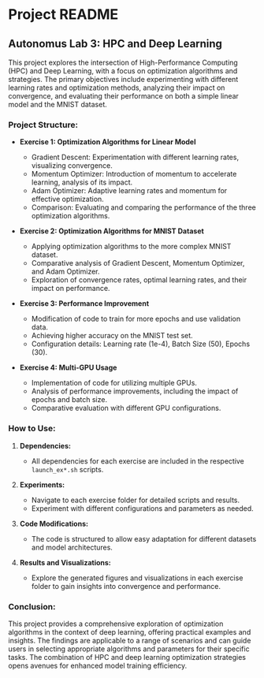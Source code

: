 # Project README

## Autonomus Lab 3: HPC and Deep Learning

This project explores the intersection of High-Performance Computing (HPC) and Deep Learning, with a focus on optimization algorithms and strategies. The primary objectives include experimenting with different learning rates and optimization methods, analyzing their impact on convergence, and evaluating their performance on both a simple linear model and the MNIST dataset.

### Project Structure:

- **Exercise 1: Optimization Algorithms for Linear Model**
  - Gradient Descent: Experimentation with different learning rates, visualizing convergence.
  - Momentum Optimizer: Introduction of momentum to accelerate learning, analysis of its impact.
  - Adam Optimizer: Adaptive learning rates and momentum for effective optimization.
  - Comparison: Evaluating and comparing the performance of the three optimization algorithms.

- **Exercise 2: Optimization Algorithms for MNIST Dataset**
  - Applying optimization algorithms to the more complex MNIST dataset.
  - Comparative analysis of Gradient Descent, Momentum Optimizer, and Adam Optimizer.
  - Exploration of convergence rates, optimal learning rates, and their impact on performance.

- **Exercise 3: Performance Improvement**
  - Modification of code to train for more epochs and use validation data.
  - Achieving higher accuracy on the MNIST test set.
  - Configuration details: Learning rate (1e-4), Batch Size (50), Epochs (30).

- **Exercise 4: Multi-GPU Usage**
  - Implementation of code for utilizing multiple GPUs.
  - Analysis of performance improvements, including the impact of epochs and batch size.
  - Comparative evaluation with different GPU configurations.

### How to Use:

1. **Dependencies:**
   - All dependencies for each exercise are included in the respective `launch_ex*.sh` scripts.

2. **Experiments:**
   - Navigate to each exercise folder for detailed scripts and results.
   - Experiment with different configurations and parameters as needed.

3. **Code Modifications:**
   - The code is structured to allow easy adaptation for different datasets and model architectures.

4. **Results and Visualizations:**
   - Explore the generated figures and visualizations in each exercise folder to gain insights into convergence and performance.

### Conclusion:

This project provides a comprehensive exploration of optimization algorithms in the context of deep learning, offering practical examples and insights. The findings are applicable to a range of scenarios and can guide users in selecting appropriate algorithms and parameters for their specific tasks. The combination of HPC and deep learning optimization strategies opens avenues for enhanced model training efficiency.